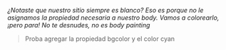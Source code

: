 _¿Notaste que nuestro sitio siempre es blanco? Eso es porque no le asignamos la propiedad necesaria a nuestro body. Vamos a colorearlo, ¡pero para! No te desnudes, no es body painting_

>Proba agregar la propiedad bgcolor y el color cyan